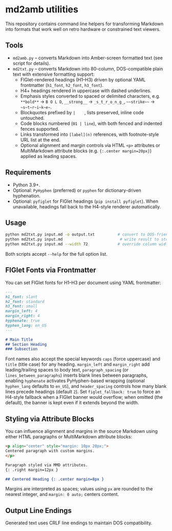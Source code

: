 # md2amb utilities

This repository contains command line helpers for transforming Markdown into formats that work well on retro hardware or constrained text viewers.

## Tools

- `md2amb.py` – converts Markdown into Amber-screen formatted text (see script for details).
- `md2txt.py` – converts Markdown into 80-column, DOS-compatible plain text with extensive formatting support:
  - FIGlet-rendered headings (H1–H3) driven by optional YAML frontmatter (`h1_font`, `h2_font`, `h3_font`).
  - H4+ headings rendered in uppercase with dashed underlines.
  - Emphasis styles converted to spaced or delimited characters, e.g. `**bold**` → `B O L D`, `__strong__` → `_s_t_r_o_n_g_`, `~~strike~~` → `~s~t~r~i~k~e~`.
  - Blockquotes prefixed by `|    `, lists preserved, inline code untouched.
  - Code blocks numbered (`01 | line`), with both fenced and indented fences supported.
  - Links transformed into `[label](n)` references, with footnote-style URL list at the end.
  - Optional alignment and margin controls via HTML `<p>` attributes or MultiMarkdown attribute blocks (e.g. `{:.center margin=20px}`) applied as leading spaces.

## Requirements

- Python 3.9+.
- Optional: `PyHyphen` (preferred) or `pyphen` for dictionary-driven hyphenation.
- Optional: `pyfiglet` for FIGlet headings (`pip install pyfiglet`). When unavailable, headings fall back to the H4-style renderer automatically.

## Usage

```bash
python md2txt.py input.md -o output.txt          # convert to DOS-friendly text
python md2txt.py input.md                         # write result to stdout
python md2txt.py input.md --width 72             # override column width
```

Both scripts accept `--help` for the full option list.

## FIGlet Fonts via Frontmatter

You can set FIGlet fonts for H1–H3 per document using YAML frontmatter:

```markdown
---
h1_font: slant
h2_font: standard
h3_font: small
margin_left: 4
margin_right: 4
hyphenate: true
hyphen_lang: en_US
---

# Main Title
## Section Heading
### Subsection
```

Font names also accept the special keywords `caps` (force uppercase) and `title` (title case) for any heading. `margin_left` and `margin_right` add leading/trailing spaces to body text, `paragraph_spacing` (or `lines_between_paragraphs`) inserts blank lines between paragraphs, enabling `hyphenate` activates PyHyphen-based wrapping (optional `hyphen_lang` defaults to `en_US`), and `header_spacing` controls how many blank lines precede headings (default `2`). Set `figlet_fallback: true` to force an H4-style fallback when a FIGlet banner would overflow; when omitted (the default), the banner is kept even if it extends beyond the width.

## Styling via Attribute Blocks

You can influence alignment and margins in the source Markdown using either HTML paragraphs or MultiMarkdown attribute blocks:

```markdown
<p align="center" style="margin: 10px 20px;">
Centered paragraph with custom margins.
</p>

Paragraph styled via MMD attributes.
{: .right margin=12px }

## Centered Heading {: .center margin=8px }
```

Margins are interpreted as spaces; values using `px` are rounded to the nearest integer, and `margin: 0 auto;` centers content.

## Output Line Endings

Generated text uses CRLF line endings to maintain DOS compatibility.
